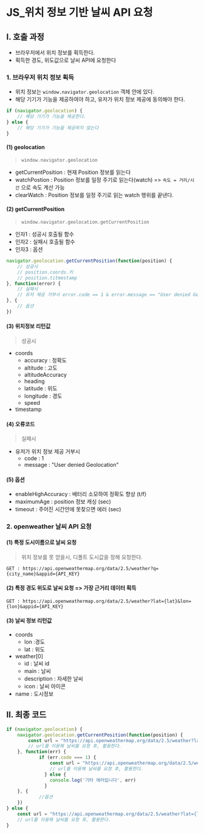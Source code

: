 # JS_위치 정보 기반 날씨 API 요청

## Ⅰ. 호출 과정

- 브라우저에서 위치 정보를 획득한다.
- 획득한 경도, 위도값으로 날씨 API에 요청한다

### 1. 브라우저 위치 정보 획득

- 위치 정보는 `window.navigator.geolocation` 객체 안에 있다.
- 해당 기기가 기능을 제공하여야 하고, 유저가 위치 정보 제공에 동의해야 한다.

```js
if (navigator.geolocation) {
    // 해당 기기가 기능을 제공한다.
} else {
    // 해당 기기가 기능을 제공하지 않는다
}
```

#### (1) geolocation

> `window.navigator.geolocation`

- getCurrentPosition : 현재 Position 정보를 읽는다
- watchPostion : Position 정보를 일정 주기로 읽는다(watch) => `속도 = 거리/시간` 으로 속도 계산 가능
- clearWatch : Position 정보를 일정 주기로 읽는 watch 행위를 끝낸다.

#### (2) getCurrentPosition

> `window.navigator.geolocation.getCurrentPosition`

- 인자1 : 성공시 호출될 함수
- 인자2 : 실패시 호출될 함수
- 인자3 : 옵션

```js
navigator.geolocation.getCurrentPosition(function(position) {
    // 성공시
    // position.coords.키
    // position.titmestamp
}, function(error) {
    // 실패시
    // 유저 제공 거부시 error.code == 1 & error.message == "User denied Geolocation"
}, {
    // 옵션
})
```

#### (3) 위치정보 리턴값

> 성공시

- coords
  - accuracy : 정확도
  - altitude : 고도
  - altitudeAccuracy
  - heading
  - latitude : 위도
  - longitude : 경도
  - speed
- timestamp

#### (4) 오류코드

> 실패시

- 유저가  위치 정보 제공 거부시
  - code : 1
  - message :  "User denied Geolocation"

#### (5) 옵션

- enableHighAccuracy : 배터리 소모하여 정확도 향상 (t/f)
- maximumAge : position 정보 캐싱 (sec)
- timeout : 주어진 시간안에 못찾으면 에러 (sec)

### 2. openweather 날씨 API 요청

#### (1) 특정 도시이름으로 날씨 요청

> 위치 정보를 못 얻을시, 디폴트 도시값을 정해 요청한다.

```
GET : https://api.openweathermap.org/data/2.5/weather?q={city_name}&appid={API_KEY}
```

#### (2) 특정 경도 위도로 날씨 요청 => 가장 근거리 데이터 획득

```
GET : https://api.openweathermap.org/data/2.5/weather?lat={lat}&lon={lon}&appid={API_KEY}
```

#### (3) 날씨 정보 리턴값

- coords
  - lon :경도
  - lat : 위도
- weather[0]
  - id : 날씨 id
  - main : 날씨
  - description : 자세한 날씨
  - icon : 날씨 아이콘
- name : 도시정보

## Ⅱ. 최종 코드

```js
if (navigator.geolocation) {
    navigator.geolocation.getCurrentPosition(function(position) {
        const url = "https://api.openweathermap.org/data/2.5/weather?lat={lat}&lon={lon}&appid={API_KEY}"
        // url를 이용해 날씨를 요청 후, 활용한다.
    }, function(err) {
        	if (err.code === 1) {
                const url = "https://api.openweathermap.org/data/2.5/weather?q={city_name}&appid={API_KEY}"
                // url를 이용해 날씨를 요청 후, 활용한다.
              } else {
                console.log('기타 에러입니다', err)
              }
    }, {
            //옵션
    })
} else {
    const url = "https://api.openweathermap.org/data/2.5/weather?lat={lat}&lon={lon}&appid={API_KEY}"
    // url를 이용해 날씨를 요청 후, 활용한다.
}
```

